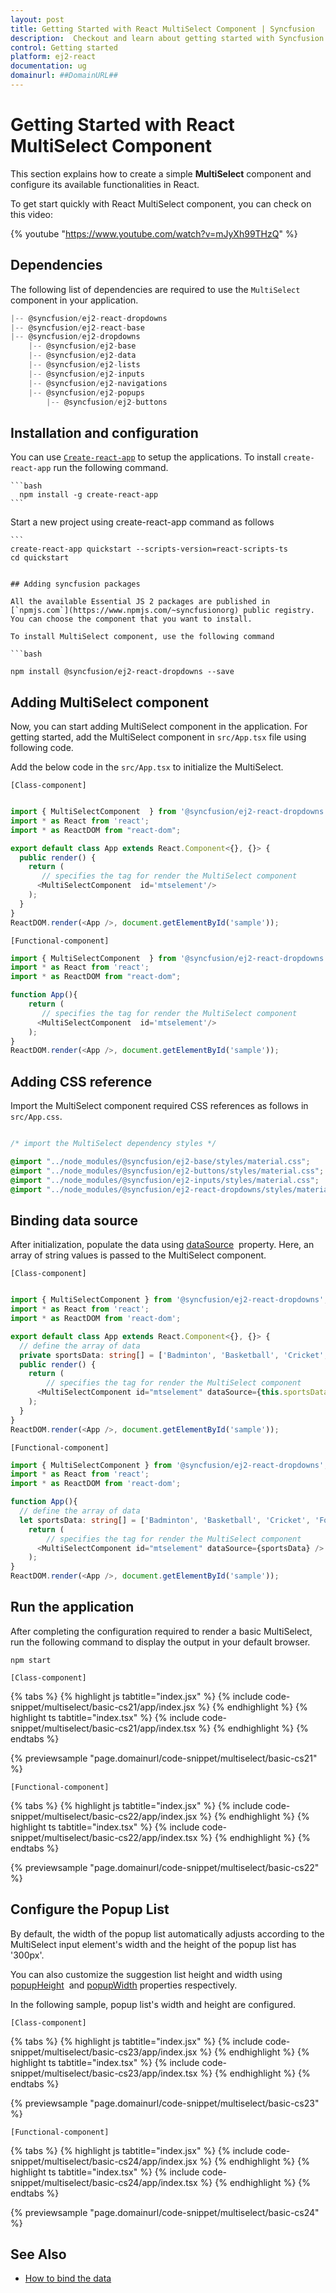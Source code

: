 ```yaml
---
layout: post
title: Getting Started with React MultiSelect Component | Syncfusion
description:  Checkout and learn about getting started with Syncfusion Essential React MultiSelect component, it's elements and more details.
control: Getting started 
platform: ej2-react
documentation: ug
domainurl: ##DomainURL##
---
```


# Getting Started with React MultiSelect Component

This section explains how to create a simple **MultiSelect** component and configure its available functionalities in React.

To get start quickly with React MultiSelect component, you can check on this video:

{% youtube "https://www.youtube.com/watch?v=mJyXh99THzQ" %}

## Dependencies

The following list of dependencies are required to use the `MultiSelect` component in your application.

```javascript
|-- @syncfusion/ej2-react-dropdowns
|-- @syncfusion/ej2-react-base
|-- @syncfusion/ej2-dropdowns
    |-- @syncfusion/ej2-base
    |-- @syncfusion/ej2-data
    |-- @syncfusion/ej2-lists
    |-- @syncfusion/ej2-inputs
    |-- @syncfusion/ej2-navigations
    |-- @syncfusion/ej2-popups
        |-- @syncfusion/ej2-buttons
```

## Installation and configuration

You can use [`Create-react-app`](https://github.com/facebookincubator/create-react-app) to setup the applications. To install `create-react-app` run the following command.

    ```bash
      npm install -g create-react-app
    ```

Start a new project using create-react-app command as follows

    ```
    create-react-app quickstart --scripts-version=react-scripts-ts
    cd quickstart
  ```

## Adding syncfusion packages

All the available Essential JS 2 packages are published in [`npmjs.com`](https://www.npmjs.com/~syncfusionorg) public registry. You can choose the component that you want to install.

To install MultiSelect component, use the following command

```bash

npm install @syncfusion/ej2-react-dropdowns --save

```

## Adding MultiSelect component

Now, you can start adding MultiSelect component in the application. For getting started, add the MultiSelect component in `src/App.tsx` file using following code.

Add the below code in the `src/App.tsx` to initialize the MultiSelect.

`[Class-component]`

```ts

import { MultiSelectComponent  } from '@syncfusion/ej2-react-dropdowns';
import * as React from 'react';
import * as ReactDOM from "react-dom";

export default class App extends React.Component<{}, {}> {
  public render() {
    return (
       // specifies the tag for render the MultiSelect component
      <MultiSelectComponent  id='mtselement'/>
    );
  }
}
ReactDOM.render(<App />, document.getElementById('sample'));
```

`[Functional-component]`

```ts
import { MultiSelectComponent  } from '@syncfusion/ej2-react-dropdowns';
import * as React from 'react';
import * as ReactDOM from "react-dom";

function App(){
    return (
       // specifies the tag for render the MultiSelect component
      <MultiSelectComponent  id='mtselement'/>
    );
}
ReactDOM.render(<App />, document.getElementById('sample'));
```

## Adding CSS reference

Import the MultiSelect component required CSS references as follows in `src/App.css`.

```css

/* import the MultiSelect dependency styles */

@import "../node_modules/@syncfusion/ej2-base/styles/material.css";
@import "../node_modules/@syncfusion/ej2-buttons/styles/material.css";
@import "../node_modules/@syncfusion/ej2-inputs/styles/material.css";
@import "../node_modules/@syncfusion/ej2-react-dropdowns/styles/material.css";

```

## Binding data source

After initialization, populate the data using [dataSource](https://ej2.syncfusion.com/react/documentation/api/multi-select/#datasource) &nbsp;property. Here, an array of string values is passed to the MultiSelect component.

`[Class-component]`

```ts

import { MultiSelectComponent } from '@syncfusion/ej2-react-dropdowns';
import * as React from 'react';
import * as ReactDOM from 'react-dom';

export default class App extends React.Component<{}, {}> {
  // define the array of data
  private sportsData: string[] = ['Badminton', 'Basketball', 'Cricket', 'Football', 'Golf', 'Gymnastics', 'Hockey', 'Rugby', 'Snooker', 'Tennis'];
  public render() {
    return (
        // specifies the tag for render the MultiSelect component
      <MultiSelectComponent id="mtselement" dataSource={this.sportsData} />
    );
  }
}
ReactDOM.render(<App />, document.getElementById('sample'));
```

`[Functional-component]`

```ts
import { MultiSelectComponent } from '@syncfusion/ej2-react-dropdowns';
import * as React from 'react';
import * as ReactDOM from 'react-dom';

function App(){
  // define the array of data
  let sportsData: string[] = ['Badminton', 'Basketball', 'Cricket', 'Football', 'Golf', 'Gymnastics', 'Hockey', 'Rugby', 'Snooker', 'Tennis'];
    return (
        // specifies the tag for render the MultiSelect component
      <MultiSelectComponent id="mtselement" dataSource={sportsData} />
    );
}
ReactDOM.render(<App />, document.getElementById('sample'));
```

## Run the application

After completing the configuration required to render a basic  MultiSelect, run the following command to display the output in your default browser.

```
npm start
```

`[Class-component]`

{% tabs %}
{% highlight js tabtitle="index.jsx" %}
{% include code-snippet/multiselect/basic-cs21/app/index.jsx %}
{% endhighlight %}
{% highlight ts tabtitle="index.tsx" %}
{% include code-snippet/multiselect/basic-cs21/app/index.tsx %}
{% endhighlight %}
{% endtabs %}

 {% previewsample "page.domainurl/code-snippet/multiselect/basic-cs21" %}

`[Functional-component]`

{% tabs %}
{% highlight js tabtitle="index.jsx" %}
{% include code-snippet/multiselect/basic-cs22/app/index.jsx %}
{% endhighlight %}
{% highlight ts tabtitle="index.tsx" %}
{% include code-snippet/multiselect/basic-cs22/app/index.tsx %}
{% endhighlight %}
{% endtabs %}

 {% previewsample "page.domainurl/code-snippet/multiselect/basic-cs22" %}

## Configure the Popup List

By default, the width of the popup list automatically adjusts according to the MultiSelect input element's width and the height of the popup list has '300px'.

You can also customize the suggestion list height and width using [popupHeight](https://ej2.syncfusion.com/react/documentation/api/multi-select/#popupheight) &nbsp;and [popupWidth](https://ej2.syncfusion.com/react/documentation/api/multi-select/#popupwidth) properties respectively.

In the following sample, popup list's width and height are configured.

`[Class-component]`

{% tabs %}
{% highlight js tabtitle="index.jsx" %}
{% include code-snippet/multiselect/basic-cs23/app/index.jsx %}
{% endhighlight %}
{% highlight ts tabtitle="index.tsx" %}
{% include code-snippet/multiselect/basic-cs23/app/index.tsx %}
{% endhighlight %}
{% endtabs %}

 {% previewsample "page.domainurl/code-snippet/multiselect/basic-cs23" %}

`[Functional-component]`

{% tabs %}
{% highlight js tabtitle="index.jsx" %}
{% include code-snippet/multiselect/basic-cs24/app/index.jsx %}
{% endhighlight %}
{% highlight ts tabtitle="index.tsx" %}
{% include code-snippet/multiselect/basic-cs24/app/index.tsx %}
{% endhighlight %}
{% endtabs %}

 {% previewsample "page.domainurl/code-snippet/multiselect/basic-cs24" %}

## See Also

* [How to bind the data](./data-binding)
